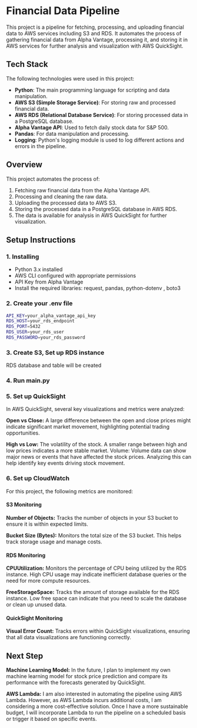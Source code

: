 # Financial Data Pipeline

This project is a pipeline for fetching, processing, and uploading financial data to AWS services including S3 and RDS. It automates the process of gathering financial data from Alpha Vantage, processing it, and storing it in AWS services for further analysis and visualization with AWS QuickSight.

## Tech Stack

The following technologies were used in this project:

- **Python**: The main programming language for scripting and data manipulation.
- **AWS S3 (Simple Storage Service)**: For storing raw and processed financial data.
- **AWS RDS (Relational Database Service)**: For storing processed data in a PostgreSQL database.
- **Alpha Vantage API**: Used to fetch daily stock data for S&P 500.
- **Pandas**: For data manipulation and processing.
- **Logging**: Python's logging module is used to log different actions and errors in the pipeline.

## Overview

This project automates the process of:
1. Fetching raw financial data from the Alpha Vantage API.
2. Processing and cleaning the raw data.
3. Uploading the processed data to AWS S3.
4. Storing the processed data in a PostgreSQL database in AWS RDS.
5. The data is available for analysis in AWS QuickSight for further visualization.

## Setup Instructions

### 1. Installing 

- Python 3.x installed
- AWS CLI configured with appropriate permissions
- API Key from Alpha Vantage
- Install the required libraries: request, pandas, python-dotenv
, boto3


### 2. Create your .env file 
```bash
API_KEY=your_alpha_vantage_api_key
RDS_HOST=your_rds_endpoint
RDS_PORT=5432
RDS_USER=your_rds_user
RDS_PASSWORD=your_rds_password
```

### 3. Create S3, Set up RDS instance 
RDS database and table will be created 

### 4. Run main.py

### 5. Set up QuickSight 
In AWS QuickSight, several key visualizations and metrics were analyzed:

**Open vs Close:** A large difference between the open and close prices might indicate significant market movement, highlighting potential trading opportunities.

**High vs Low:** The volatility of the stock. A smaller range between high and low prices indicates a more stable market.
Volume: Volume data can show major news or events that have affected the stock prices. Analyzing this can help identify key events driving stock movement.

### 6. Set up CloudWatch 
For this project, the following metrics are monitored:

#### S3 Monitoring
**Number of Objects:** Tracks the number of objects in your S3 bucket to ensure it is within expected limits.

**Bucket Size (Bytes):** Monitors the total size of the S3 bucket. This helps track storage usage and manage costs.
#### RDS Monitoring
**CPUUtilization:** Monitors the percentage of CPU being utilized by the RDS instance. High CPU usage may indicate inefficient database queries or the need for more compute resources. 

**FreeStorageSpace:** Tracks the amount of storage available for the RDS instance. Low free space can indicate that you need to scale the database or clean up unused data. 

#### QuickSight Monitoring
**Visual Error Count:** Tracks errors within QuickSight visualizations, ensuring that all data visualizations are functioning correctly.

## Next Step
**Machine Learning Model:** In the future, I plan to implement my own machine learning model for stock price prediction and compare its performance with the forecasts generated by QuickSight. 

**AWS Lambda:** I am also interested in automating the pipeline using AWS Lambda. However, as AWS Lambda incurs additional costs, I am considering a more cost-effective solution. Once I have a more sustainable budget, I will incorporate Lambda to run the pipeline on a scheduled basis or trigger it based on specific events.